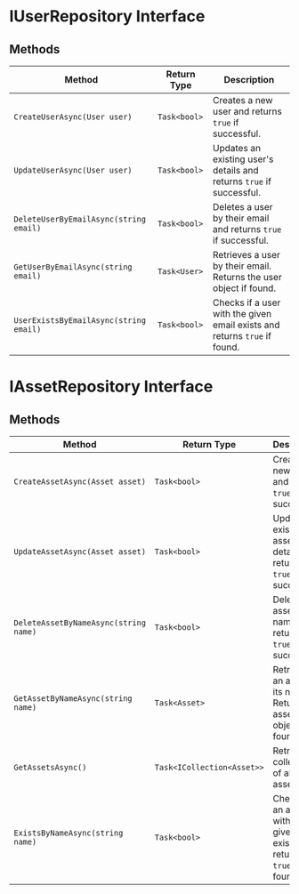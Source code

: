 # IUserRepository Interface

## Methods

| **Method**                          | **Return Type** | **Description**                                                                 |
|-------------------------------------|-----------------|---------------------------------------------------------------------------------|
| `CreateUserAsync(User user)`        | `Task<bool>`    | Creates a new user and returns `true` if successful.                           |
| `UpdateUserAsync(User user)`        | `Task<bool>`    | Updates an existing user's details and returns `true` if successful.           |
| `DeleteUserByEmailAsync(string email)` | `Task<bool>` | Deletes a user by their email and returns `true` if successful.                |
| `GetUserByEmailAsync(string email)` | `Task<User>`    | Retrieves a user by their email. Returns the user object if found.             |
| `UserExistsByEmailAsync(string email)` | `Task<bool>` | Checks if a user with the given email exists and returns `true` if found.      |

# IAssetRepository Interface

## Methods

| **Method**                          | **Return Type**           | **Description**                                                               |
|-------------------------------------|---------------------------|-------------------------------------------------------------------------------|
| `CreateAssetAsync(Asset asset)`     | `Task<bool>`              | Creates a new asset and returns `true` if successful.                         |
| `UpdateAssetAsync(Asset asset)`     | `Task<bool>`              | Updates an existing asset's details and returns `true` if successful.         |
| `DeleteAssetByNameAsync(string name)` | `Task<bool>`             | Deletes an asset by its name and returns `true` if successful.                |
| `GetAssetByNameAsync(string name)`  | `Task<Asset>`             | Retrieves an asset by its name. Returns the asset object if found.            |
| `GetAssetsAsync()`                  | `Task<ICollection<Asset>>`| Retrieves a collection of all assets.                                         |
| `ExistsByNameAsync(string name)`    | `Task<bool>`              | Checks if an asset with the given name exists and returns `true` if found.    |
